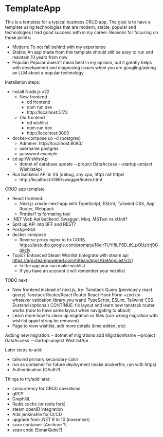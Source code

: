 # TemplateApp

This is a template for a typical business CRUD app. The goal is to have a template using technologies that are modern, stable, popular and technologies I had good success with in my career. Reasons for focusing on those points:
- Modern: To not fall behind with my experience 
- Stable: An app made from this template should still be easy to run and maintain 10 years from now
- Popular: Popular doesn't mean best in my opinion, but it greatly helps with development and diagnosing issues when you are googling/asking an LLM about a popular technology

Installation steps:
- Install Node.js v22
    - New frontend
        - cd frontend
        - npm run dev
        - http://localhost:5173
    - Old frontend
        - cd wishlist
        - npm run dev
        - http://localhost:3000
- docker-compose up -d (postgres)
    - Adminer: http://localhost:8080/
    - username postgres
    - password example
- cd api/WishlistApi
    - dotnet ef database update --project DataAccess --startup-project WishlistApi
- Run backend API in VS (debug, any cpu, http) not https!
    - http://localhost:5186/swagger/index.html


CRUD app template
- React frontend.
    - Next.js create-next-app with TypeScript, ESLint, Tailwind CSS, App Router, Webpack
    - Prettier? ts formating tool
- .NET Web Api backend. Swagger, Moq. MSTest vs xUnit?
- Split up API into BFF and REST?
- PostgreSQL
- docker compose
    - Reverse proxy nginx to fix CORS https://aistudio.google.com/prompts/18eIrTUYifiLP6D_tK_pOUzVrj9Gpkcly
- Topic? Enhanced Steam Wishlist (integrate with steam api https://api.steampowered.com/ISteamApps/GetAppList/v2/)
    - In the app you can make wishlist
    - If you have an account it will remember your wishlist

TODO next
- New frontend instead of next.js, try:
    Tanstack Query (previously react query)
    Tanstack Router/React Router
    React Hook Form +zod (or whatever validation library you want)
    TypeScript, ESLint, Tailwind CSS
    Zustand (optional)
    CONTINUE: fix layout and learn how tanstack router works (how to have same layout when navigating to about)
- Learn more how to clean up migration cs files (can wrong migration with wishlist appid string be removed)
- Page to view wishlist, add more details (time added, etc)


Adding new migration:
    - dotnet ef migrations add MigrationName --project DataAccess --startup-project WishlistApi

Later steps to add:
- tailwind primary secondary color
- run as container for future deployment (make dockerfile, run with https)
- Authentication (OAuth?)

Things to try/add later:
- concurrency for CRUD operations
- gRCP
- GraphQL
- Redis cache (or redis fork)
- steam openID integration
- Add jenkinsfile for CI/CD
- upgrade from .NET 9 to 10 (november)
- scan container (Anchore ?)
- scan code (SonarQube?)